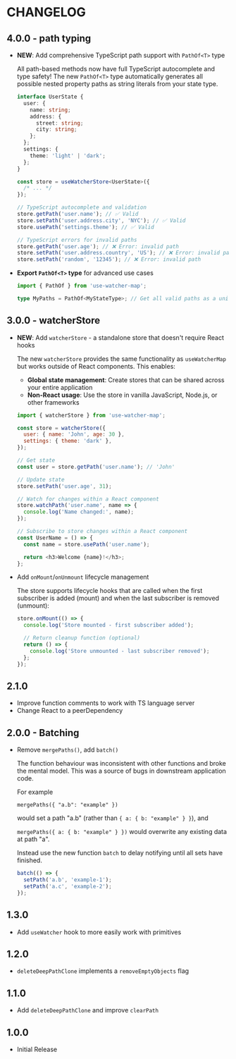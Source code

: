 # CHANGELOG

## 4.0.0 - path typing

- **NEW**: Add comprehensive TypeScript path support with `PathOf<T>` type

  All path-based methods now have full TypeScript autocomplete and type safety! The new `PathOf<T>` type automatically generates all possible nested property paths as string literals from your state type.

  ```typescript
  interface UserState {
    user: {
      name: string;
      address: {
        street: string;
        city: string;
      };
    };
    settings: {
      theme: 'light' | 'dark';
    };
  }

  const store = useWatcherStore<UserState>({
    /* ... */
  });

  // TypeScript autocomplete and validation
  store.getPath('user.name'); // ✅ Valid
  store.setPath('user.address.city', 'NYC'); // ✅ Valid
  store.usePath('settings.theme'); // ✅ Valid

  // TypeScript errors for invalid paths
  store.getPath('user.age'); // ❌ Error: invalid path
  store.setPath('user.address.country', 'US'); // ❌ Error: invalid path
  store.setPath('random', '12345'); // ❌ Error: invalid path
  ```

- **Export `PathOf<T>` type** for advanced use cases

  ```typescript
  import { PathOf } from 'use-watcher-map';

  type MyPaths = PathOf<MyStateType>; // Get all valid paths as a union type
  ```

## 3.0.0 - watcherStore

- **NEW**: Add `watcherStore` - a standalone store that doesn't require React hooks

  The new `watcherStore` provides the same functionality as `useWatcherMap` but works outside of React components. This enables:
  - **Global state management**: Create stores that can be shared across your entire application
  - **Non-React usage**: Use the store in vanilla JavaScript, Node.js, or other frameworks

  ```javascript
  import { watcherStore } from 'use-watcher-map';

  const store = watcherStore({
    user: { name: 'John', age: 30 },
    settings: { theme: 'dark' },
  });

  // Get state
  const user = store.getPath('user.name'); // 'John'

  // Update state
  store.setPath('user.age', 31);

  // Watch for changes within a React component
  store.watchPath('user.name', name => {
    console.log('Name changed:', name);
  });

  // Subscribe to store changes within a React component
  const UserName = () => {
    const name = store.usePath('user.name');

    return <h3>Welcome {name}!</h3>;
  };
  ```

- Add `onMount`/`onUnmount` lifecycle management

  The store supports lifecycle hooks that are called when the first subscriber is added (mount) and when the last subscriber is removed (unmount):

  ```javascript
  store.onMount(() => {
    console.log('Store mounted - first subscriber added');

    // Return cleanup function (optional)
    return () => {
      console.log('Store unmounted - last subscriber removed');
    };
  });
  ```

## 2.1.0

- Improve function comments to work with TS language server
- Change React to a peerDependency

## 2.0.0 - Batching

- Remove `mergePaths()`, add `batch()`

  The function behaviour was inconsistent with other functions and broke the
  mental model. This was a source of bugs in downstream application code.

  For example

  `mergePaths({ "a.b": "example" })`

  would set a path "a.b" (rather than `{ a: { b: "example" } }`), and

  `mergePaths({ a: { b: "example" } })` would overwrite any existing data
  at path "a".

  Instead use the new function `batch` to delay notifying until all sets
  have finished.

  ```javascript
  batch(() => {
    setPath('a.b', 'example-1');
    setPath('a.c', 'example-2');
  });
  ```

## 1.3.0

- Add `useWatcher` hook to more easily work with primitives

## 1.2.0

- `deleteDeepPathClone` implements a `removeEmptyObjects` flag

## 1.1.0

- Add `deleteDeepPathClone` and improve `clearPath`

## 1.0.0

- Initial Release
